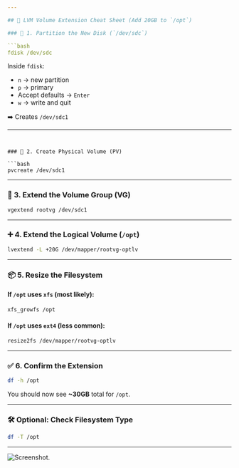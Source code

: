 ```yaml
---

## 🧩 LVM Volume Extension Cheat Sheet (Add 20GB to `/opt`)

### 🔧 1. Partition the New Disk (`/dev/sdc`)

```bash
fdisk /dev/sdc
```

Inside `fdisk`:

* `n` → new partition
* `p` → primary
* Accept defaults → `Enter`
* `w` → write and quit

➡️ Creates `/dev/sdc1`

---
```


### 💠 2. Create Physical Volume (PV)

```bash
pvcreate /dev/sdc1
```

---

### 🧱 3. Extend the Volume Group (VG)

```bash
vgextend rootvg /dev/sdc1
```

---

### ➕ 4. Extend the Logical Volume (`/opt`)

```bash
lvextend -L +20G /dev/mapper/rootvg-optlv
```

---

### 📦 5. Resize the Filesystem

#### If `/opt` uses `xfs` (most likely):

```bash
xfs_growfs /opt
```

#### If `/opt` uses `ext4` (less common):

```bash
resize2fs /dev/mapper/rootvg-optlv
```

---

### ✅ 6. Confirm the Extension

```bash
df -h /opt
```

You should now see **\~30GB** total for `/opt`.

---

### 🛠️ Optional: Check Filesystem Type

```bash
df -T /opt
```

---

![Screenshot](https://drive.google.com/file/d/1K97FOIMfJ-Put6TyrzApYQwSOd7GJ-9x/view?usp=drive_link).
